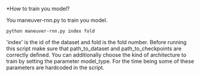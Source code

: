 *How to train you model?

You maneuver-rnn.py to train you model. 

```
python maneuver-rnn.py index fold
```
'index' is the id of the dataset and fold is the fold number. Before running this script make sure that path_to_dataset and path_to_checkpoints are correctly defined. You can additionally choose the kind of architecture to train by setting the parameter model_type. For the time being some of these parameters are hardcoded in the script.

